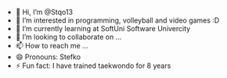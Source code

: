 - 👋 Hi, I’m @Stqo13
- 👀 I’m interested in programming, volleyball and video games :D
- 🌱 I’m currently learning at SoftUni Software Univercity
- 💞️ I’m looking to collaborate on ...
- 📫 How to reach me ...
- 😄 Pronouns: Stefko
- ⚡ Fun fact: I have trained taekwondo for 8 years

<!---
Stqo13/Stqo13 is a ✨ special ✨ repository because its `README.md` (this file) appears on your GitHub profile.
You can click the Preview link to take a look at your changes.
--->
